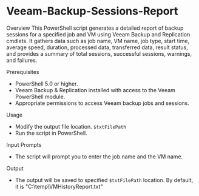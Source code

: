 # Veeam-Backup-Sessions-Report

Overview
This PowerShell script generates a detailed report of backup sessions for a specified job and VM using Veeam Backup and Replication cmdlets. It gathers data such as job name, VM name, job type, start time, average speed, duration, processed data, transferred data, result status, and provides a summary of total sessions, successful sessions, warnings, and failures.

Prerequisites
  - PowerShell 5.0 or higher.
  - Veeam Backup & Replication installed with access to the Veeam PowerShell module.
  - Appropriate permissions to access Veeam backup jobs and sessions.

Usage
  - Modify the output file location.  `$txtFilePath`
  - Run the script in PowerShell.

Input Prompts
  - The script will prompt you to enter the job name and the VM name.

Output
  - The output will be saved to specified `$txtFilePath` location. By default, it is  "C:\temp\VMHistoryReport.txt" 
